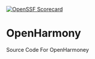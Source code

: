 [![OpenSSF
Scorecard](https://api.securityscorecards.dev/projects/github.com/LikeFirstMeet/OpenHarmony/badge)](https://api.securityscorecards.dev/projects/github.com/LikeFirstMeet/OpenHarmony)
# OpenHarmony
Source Code For OpenHarmoney

